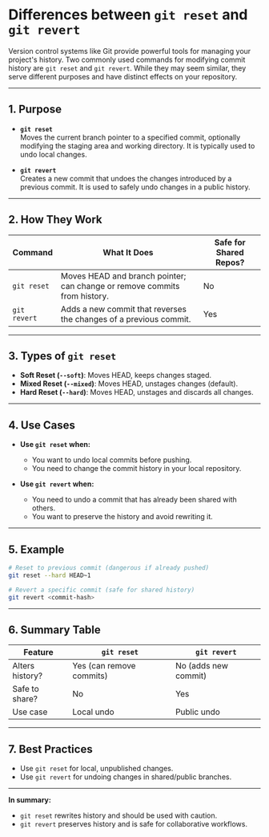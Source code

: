 # Differences between `git reset` and `git revert`

Version control systems like Git provide powerful tools for managing your project's history. Two commonly used commands for modifying commit history are `git reset` and `git revert`. While they may seem similar, they serve different purposes and have distinct effects on your repository.

---

## 1. Purpose

- **`git reset`**  
    Moves the current branch pointer to a specified commit, optionally modifying the staging area and working directory. It is typically used to undo local changes.

- **`git revert`**  
    Creates a new commit that undoes the changes introduced by a previous commit. It is used to safely undo changes in a public history.

---

## 2. How They Work

| Command      | What It Does                                                                 | Safe for Shared Repos? |
|--------------|------------------------------------------------------------------------------|------------------------|
| `git reset`  | Moves HEAD and branch pointer; can change or remove commits from history.    | No                     |
| `git revert` | Adds a new commit that reverses the changes of a previous commit.            | Yes                    |

---

## 3. Types of `git reset`

- **Soft Reset (`--soft`)**: Moves HEAD, keeps changes staged.
- **Mixed Reset (`--mixed`)**: Moves HEAD, unstages changes (default).
- **Hard Reset (`--hard`)**: Moves HEAD, unstages and discards all changes.

---

## 4. Use Cases

- **Use `git reset` when:**
  - You want to undo local commits before pushing.
  - You need to change the commit history in your local repository.

- **Use `git revert` when:**
  - You need to undo a commit that has already been shared with others.
  - You want to preserve the history and avoid rewriting it.

---

## 5. Example

```bash
# Reset to previous commit (dangerous if already pushed)
git reset --hard HEAD~1

# Revert a specific commit (safe for shared history)
git revert <commit-hash>
```

---

## 6. Summary Table

| Feature         | `git reset`                  | `git revert`                  |
|-----------------|-----------------------------|-------------------------------|
| Alters history? | Yes (can remove commits)    | No (adds new commit)          |
| Safe to share?  | No                          | Yes                           |
| Use case        | Local undo                  | Public undo                   |

---

## 7. Best Practices

- Use `git reset` for local, unpublished changes.
- Use `git revert` for undoing changes in shared/public branches.

---

**In summary:**  

- `git reset` rewrites history and should be used with caution.
- `git revert` preserves history and is safe for collaborative workflows.
